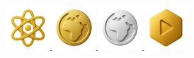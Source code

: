 <p align="center">
  <a href="https://apps.apple.com/app/id6447283144">
    <img src="Images/SwizzAI.png" alt="SwizzAI" width="100"/>
  </a>
    <a href="https://apps.apple.com/app/id1660167141">
    <img src="Images/SwizzVPN.png" alt="SwizzVPN" width="100"/>
  </a>
  <a href="https://apps.apple.com/app/id6746919640">
    <img src="Images/SwizzVPNLite.png" alt="SwizzVPN Lite" width="100"/>
  </a>
  <a href="https://apps.apple.com/app/id6466721604">
    <img src="Images/SwizzTube.png" alt="SwizzTube" width="100"/>
  </a>
</p>
